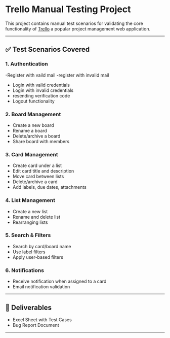 
# Trello Manual Testing Project

This project contains manual test scenarios for validating the core functionality of [Trello](https://trello.com/) a popular project management web application.

---

## ✅ Test Scenarios Covered

### 1. Authentication
-Register with vaild mail
-register with invalid mail
- Login with valid credentials
- Login with invalid credentials
- resending verification code
- Logout functionality

### 2. Board Management
- Create a new board
- Rename a board
- Delete/archive a board
- Share board with members

### 3. Card Management
- Create card under a list
- Edit card title and description
- Move card between lists
- Delete/archive a card
- Add labels, due dates, attachments

### 4. List Management
- Create a new list
- Rename and delete list
- Rearranging lists

### 5. Search & Filters
- Search by card/board name
- Use label filters
- Apply user-based filters

### 6. Notifications
- Receive notification when assigned to a card
- Email notification validation
---

## 📄 Deliverables

- Excel Sheet with Test Cases
- Bug Report Document
---

